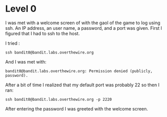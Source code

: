 # Level 0

I was met with a welcome screen of with the gaol of the game to log using ssh. An IP address, an user name, a password, and a port was given. First I figured that I had to ssh to the host.

I tried :

```console
ssh bandit0@bandit.labs.overthewire.org
```

And I was met with:

```console
bandit0@bandit.labs.overthewire.org: Permission denied (publicly, password).
```

After a bit of time I realized that my default port was probably 22 so then I ran:

```console
ssh bandit0@bandit.labs.overthewire.org -p 2220
```

After entering the password I was greeted with the welcome screen.
